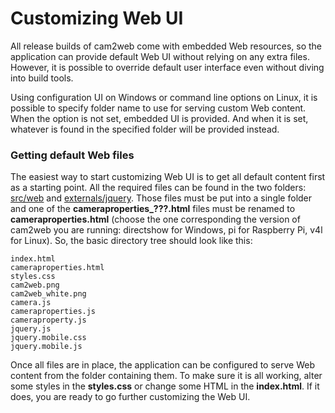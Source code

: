 # Customizing Web UI
All release builds of cam2web come with embedded Web resources, so the application can provide default Web UI without relying on any extra files. However, it is possible to override default user interface even without diving into build tools.

Using configuration UI on Windows or command line options on Linux, it is possible to specify folder name to use for serving custom Web content. When the option is not set, embedded UI is provided. And when it is set, whatever is found in the specified folder will be provided instead.

### Getting default Web files
The easiest way to start customizing Web UI is to get all default content first as a starting point. All the required files can be found in the two folders: [src/web](src/web) and [externals/jquery](externals/jquery). Those files must be put into a single folder and one of the **cameraproperties_???.html** files must be renamed to **cameraproperties.html** (choose the one corresponding the version of cam2web you are running: directshow for Windows, pi for Raspberry Pi, v4l for Linux). So, the basic directory tree should look like this:
```
index.html
cameraproperties.html
styles.css
cam2web.png
cam2web_white.png
camera.js
cameraproperties.js
cameraproperty.js
jquery.js
jquery.mobile.css
jquery.mobile.js
```
Once all files are in place, the application can be configured to serve Web content from the folder containing them. To make sure it is all working, alter some styles in the **styles.css** or change some HTML in the **index.html**. If it does, you are ready to go further customizing the Web UI.

